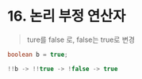 # 16. 논리 부정 연산자

> ture를 false 로, false는 true로 변경
> 

```java
boolean b = true;

!!b -> !!true -> !false -> true
```